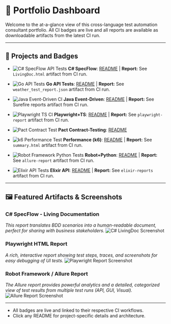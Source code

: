 # 🧭 Portfolio Dashboard

Welcome to the at-a-glance view of this cross-language test automation consultant portfolio. All CI badges are live and all reports are available as downloadable artifacts from the latest CI run.

---

## 🔖 Projects and Badges

* ![C# SpecFlow API Tests](https://github.com/kobolcs/qcs/actions/workflows/csharp-ci.yml/badge.svg) **C# SpecFlow**: [README](csharp-specflow-api-tests/README.md) | **Report:** See `LivingDoc.html` artifact from CI run.

* ![Go API Tests](https://github.com/kobolcs/qcs/actions/workflows/go-ci.yml/badge.svg) **Go API Tests**: [README](go-api-tests/README.md) | **Report:** See `weather_test_report.json` artifact from CI run.

* ![Java Event-Driven CI](https://github.com/kobolcs/qcs/actions/workflows/java-ci.yml/badge.svg) **Java Event-Driven**: [README](java-event-driven-tests/README.md) | **Report:** See Surefire reports artifact from CI run.

* ![Playwright TS CI](https://github.com/kobolcs/qcs/actions/workflows/playwright-ci.yml/badge.svg) **Playwright+TS**: [README](playwright_ts_api_test/README.md) | **Report:** See `playwright-report` artifact from CI run.

* ![Pact Contract Test](https://github.com/kobolcs/qcs/actions/workflows/pact-ci.yml/badge.svg) **Pact Contract-Testing**: [README](pact-contract-testing/README.md)

* ![k6 Performance Test](https://github.com/kobolcs/qcs/actions/workflows/k6-ci.yml/badge.svg) **Performance (k6)**: [README](k6-performance-tests/README.md) | **Report:** See `summary.html` artifact from CI run.

* ![Robot Framework Python Tests](https://github.com/kobolcs/qcs/actions/workflows/robot-python-ci.yml/badge.svg) **Robot+Python**: [README](robot-framework-python-tests/README.md) | **Report:** See `allure-report` artifact from CI run.

* ![Elixir API Tests](https://github.com/kobolcs/qcs/actions/workflows/elixir_ci.yml/badge.svg) **Elixir API**: [README](elixir-api-tests/README.md) | **Report:** See `elixir-reports` artifact from CI run.

---

## 🖼️ Featured Artifacts & Screenshots

### C# SpecFlow - Living Documentation
*This report translates BDD scenarios into a human-readable document, perfect for sharing with business stakeholders.*
![C# LivingDoc Screenshot](csharp-specflow-api-tests/livingdoc_screenshot.png)

### Playwright HTML Report
*A rich, interactive report showing test steps, traces, and screenshots for easy debugging of UI tests.*
![Playwright Report Screenshot](playwright_ts_api_test/playwright_report_screenshot.png)

### Robot Framework / Allure Report
*The Allure report provides powerful analytics and a detailed, categorized view of test results from multiple test runs (API, GUI, Visual).*
![Allure Report Screenshot](robot-framework-python-tests/allure_report_screenshot.png)


---

-   All badges are live and linked to their respective CI workflows.
-   Click any README for project-specific details and architecture.